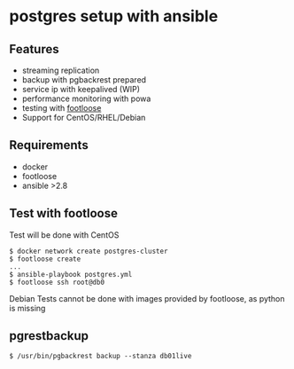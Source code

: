 # postgres setup with ansible

## Features

* streaming replication
* backup with pgbackrest prepared
* service ip with keepalived (WIP)
* performance monitoring with powa
* testing with [footloose](https://github.com/weaveworks/footloose )
* Support for CentOS/RHEL/Debian

## Requirements

* docker
* footloose
* ansible >2.8

## Test with footloose

Test will be done with CentOS

    $ docker network create postgres-cluster
    $ footloose create
    ...
    $ ansible-playbook postgres.yml
    $ footloose ssh root@db0

Debian Tests cannot be done with images provided by footloose, as python is missing

## pgrestbackup

    $ /usr/bin/pgbackrest backup --stanza db01live


